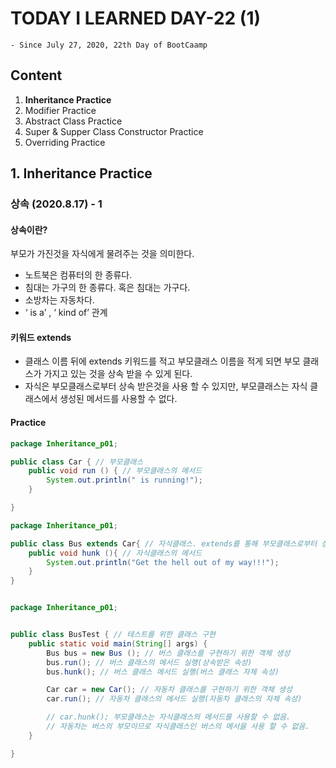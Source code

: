 # TODAY I LEARNED DAY-22 (1)
  `- Since July 27, 2020, 22th Day of BootCaamp`
  
## Content
  1. **Inheritance Practice**  
  2. Modifier Practice
  3. Abstract Class Practice
  4. Super & Supper Class Constructor Practice
  5. Overriding Practice  
## 1. Inheritance Practice
### 상속 (2020.8.17) - 1

#### 상속이란?  
부모가 가진것을 자식에게 물려주는 것을 의미한다.
- 노트북은 컴퓨터의 한 종류다.
- 침대는 가구의 한 종류다. 혹은 침대는 가구다.
- 소방차는 자동차다.
-  ‘ is a’ , ‘ kind of’ 관계

#### 키워드 extends
- 클래스 이름 뒤에 extends 키워드를 적고 부모클래스 이름을 적게 되면 부모 클래스가 가지고 있는 것을 상속 받을 수 있게 된다.
- 자식은 부모클래스로부터 상속 받은것을 사용 할 수 있지만, 부모클래스는 자식 클래스에서 생성된 메서드를 사용할 수 없다.  

#### Practice
```java
package Inheritance_p01;

public class Car { // 부모클래스
    public void run () { // 부모클래스의 메서드
        System.out.println(" is running!");
    }

}

package Inheritance_p01;

public class Bus extends Car{ // 자식클래스. extends를 통해 부모클래스로부터 상속받음
    public void hunk (){ // 자식클래스의 메서드
        System.out.println("Get the hell out of my way!!!");
    }
}


package Inheritance_p01;


public class BusTest { // 테스트를 위한 클래스 구현
    public static void main(String[] args) {
        Bus bus = new Bus (); // 버스 클래스를 구현하기 위한 객체 생성 
        bus.run(); // 버스 클래스의 메서드 실행(상속받은 속성)
        bus.hunk(); // 버스 클래스 메서드 실행(버스 클래스 자체 속성)

        Car car = new Car(); // 자동차 클래스를 구현하기 위한 객체 생성 
        car.run(); // 자동차 클래스의 메서드 실행(자동차 클래스의 자체 속성)

        // car.hunk(); 부모클래스는 자식클래스의 메서드를 사용할 수 없음. 
        // 자동차는 버스의 부모이므로 자식클래스인 버스의 메서을 사용 할 수 없음.
    }

}

``` 